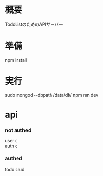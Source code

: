 # 概要
TodoListのためのAPIサーバー

# 準備

npm install

# 実行

sudo mongod --dbpath /data/db/
npm run dev

# api

### not authed

user c  
auth c  

### authed

todo crud